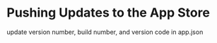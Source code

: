 # Pushing Updates to the App Store

update version number, build number, and version code in app.json